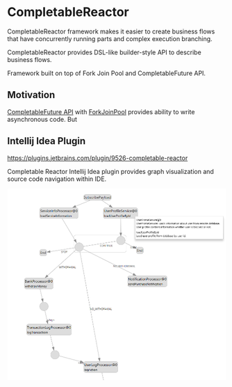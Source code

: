 # CompletableReactor
CompletableReactor framework makes it easier to create business flows that have concurrently running parts and complex execution branching.

CompletableReactor provides DSL-like builder-style API to describe business flows.

Framework built on top of Fork Join Pool and CompletableFuture API.

## Motivation
[CompletableFuture API](https://docs.oracle.com/javase/8/docs/api/java/util/concurrent/CompletableFuture.html) 
with [ForkJoinPool](https://docs.oracle.com/javase/8/docs/api/java/util/concurrent/ForkJoinPool.html) 
provides ability to write asynchronous code. But 

## Intellij Idea Plugin
https://plugins.jetbrains.com/plugin/9526-completable-reactor

Completable Reactor Intellij Idea plugin provides graph visualization and source code navigation within IDE.
 
 ![Alt cr-idea-plugin-graph-example.png](docs/cr-idea-plugin-graph-example.png?raw=true "Graph View")
 
 
